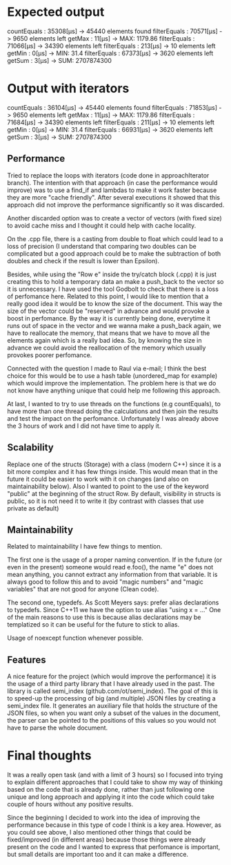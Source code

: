# Expected output

countEquals : 35308[µs] -> 45440 elements found
filterEquals : 70571[µs] -> 9650 elements left
getMax : 11[µs] -> MAX: 1179.86
filterEquals : 71066[µs] -> 34390 elements left
filterEquals : 213[µs] -> 10 elements left
getMin : 0[µs] -> MIN: 31.4
filterEquals : 67373[µs] -> 3620 elements left
getSum : 3[µs] -> SUM: 2707874300

# Output with iterators

countEquals : 36104[µs] -> 45440 elements found
filterEquals : 71853[µs] -> 9650 elements left
getMax : 11[µs] -> MAX: 1179.86
filterEquals : 71684[µs] -> 34390 elements left
filterEquals : 211[µs] -> 10 elements left
getMin : 0[µs] -> MIN: 31.4
filterEquals : 66931[µs] -> 3620 elements left
getSum : 3[µs] -> SUM: 2707874300

## Performance

Tried to replace the loops with iterators (code done in approachIterator branch). The intention with that approach (in case the performance would improve) was to use a find_if and lambdas to make it work faster because they are more "cache friendly". After several executions it showed that this approach did not improve the performance significantly so it was discarded.

Another discarded option was to create a vector of vectors (with fixed size) to avoid cache miss and I thought it could help with cache locality. 

On the .cpp file, there is a casting from double to float which could lead to a loss of precision (I understand that comparing two doubles can be complicated but a good approach could be to make the subtraction of both doubles and check if the result is lower than Epsilon).

Besides, while using the "Row e" inside the try/catch block (.cpp) it is just creating this to hold a temporary data an make a push_back to the vector so it is unnecessary. I have used the tool Godbolt to check that there is a loss of perfomance here. Related to this point, I would like to mention that a really good idea it would be to know the size of the document. This way the size of the vector could be "reserved" in advance and would provoke a boost in perfomance. By the way it is currently being done, everytime it runs out of space in the vector and we wanna make a push_back again, we have to reallocate the memory, that means that we have to move all the elements again which is a really bad idea. So, by knowing the size in advance we could avoid the reallocation of the memory which usually provokes poorer perfomance.

Connected with the question I made to Raul via e-mail; I think the best choice for this would be to use a hash table (unordered_map for example) which would improve the implementation. The problem here is that we do not know have anything unique that could help me following this approach.

At last, I wanted to try to use threads on the functions (e.g countEquals), to have more than one thread doing the calculations and then join the results and test the impact on the perfomance. Unfortunately I was already above the 3 hours of work and I did not have time to apply it. 

## Scalability 

Replace one of the structs (Storage) with a class (modern C++) since it is a bit more complex and it has few things inside. This would mean that in the future it could be easier to work with it on changes (and also on maintainability below). Also I wanted to point to the use of the keyword "public" at the beginning of the struct Row. By default, visibility in structs is public, so it is not need it to write it (by contrast with classes that use private as default)

## Maintainability

Related to maintainability I have few things to mention. 

The first one is the usage of a proper naming convention. If in the future (or even in the present) someone would read e.foo(), the name "e" does not mean anything, you cannot extract any information from that variable. It is always good to follow this and to avoid "magic numbers" and "magic variables" that are not good for anyone (Clean code).

The second one, typedefs. As Scott Meyers says: prefer alias declarations to typedefs. Since C++11 we have the option to use alias "using x = ..." One of the main reasons to use this is because alias declarations may be templatized so it can be useful for the future to stick to alias.

Usage of noexcept function whenever possible.

## Features

A nice feature for the project (which would improve the performance) it is the usage of a third party library that I have already used in the past. The library is called semi_index (github.com/ot/semi_index). The goal of this is to speed-up the processing of big (and multiple) JSON files by creating a semi_index file. It generates an auxiliary file that holds the structure of the JSON files, so when you want only a subset of the values in the document, the parser can be pointed to the positions of this values so you would not have to parse the whole document.

# Final thoughts

It was a really open task (and with a limit of 3 hours) so I focused into trying to explain different approaches that I could take to show my way of thinking based on the code that is already done, rather than just following one unique and long approach and applying it into the code which could take couple of hours without any positive results. 

Since the beginning I decided to work into the idea of improving the performance because in this type of code I think is a key area. However, as you could see above, I also mentioned other things that could be fixed/improved (in different areas) because those things were already present on the code and I wanted to express that perfomance is important, but small details are important too and it can make a difference.

